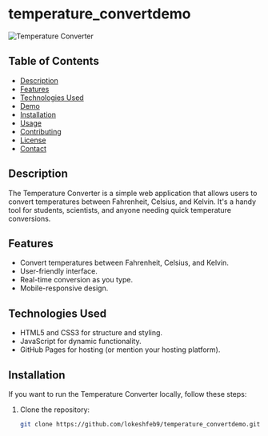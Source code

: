 # temperature_convertdemo


![Temperature Converter](screenshot.png)

## Table of Contents

- [Description](#description)
- [Features](#features)
- [Technologies Used](#technologies-used)
- [Demo](#demo)
- [Installation](#installation)
- [Usage](#usage)
- [Contributing](#contributing)
- [License](#license)
- [Contact](#contact)

## Description

The Temperature Converter is a simple web application that allows users to convert temperatures between Fahrenheit, Celsius, and Kelvin. It's a handy tool for students, scientists, and anyone needing quick temperature conversions.

## Features

- Convert temperatures between Fahrenheit, Celsius, and Kelvin.
- User-friendly interface.
- Real-time conversion as you type.
- Mobile-responsive design.

## Technologies Used

- HTML5 and CSS3 for structure and styling.
- JavaScript for dynamic functionality.
- GitHub Pages for hosting (or mention your hosting platform).


## Installation

If you want to run the Temperature Converter locally, follow these steps:

1. Clone the repository:

   ```bash
   git clone https://github.com/lokeshfeb9/temperature_convertdemo.git
